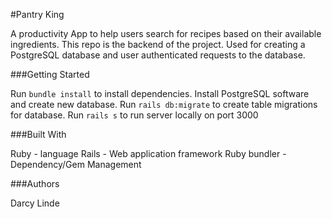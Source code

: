 #Pantry King

A productivity App to help users search for recipes based on their available ingredients.
This repo is the backend of the project.
Used for creating a PostgreSQL database and user authenticated requests to the database.

###Getting Started

Run `bundle install` to install dependencies.
Install PostgreSQL software and create new database.
Run `rails db:migrate` to create table migrations for database.
Run `rails s` to run server locally on port 3000

###Built With

Ruby - language
Rails - Web application framework
Ruby bundler - Dependency/Gem Management

###Authors

Darcy Linde
